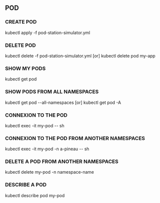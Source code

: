 ## POD
### CREATE POD
kubectl apply -f pod-station-simulator.yml

### DELETE POD
kubectl delete -f pod-station-simulator.yml [or] kubectl delete pod my-app

### SHOW MY PODS
kubectl get pod

### SHOW PODS FROM ALL NAMESPACES
kubectl get pod --all-namespaces [or] kubectl get pod -A

### CONNEXION TO THE POD
kubectl exec -it my-pod -- sh

### CONNEXION TO THE POD FROM ANOTHER NAMESPACES
kubectl exec -it my-pod -n a-pineau -- sh

### DELETE A POD FROM ANOTHER NAMESPACES
kubectl delete my-pod -n namespace-name

### DESCRIBE A POD
kubectl describe pod my-pod
